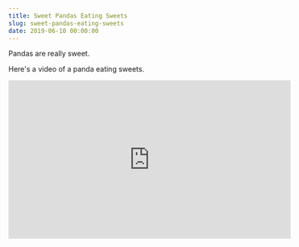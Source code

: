 ```yaml
---
title: Sweet Pandas Eating Sweets
slug: sweet-pandas-eating-sweets
date: 2019-06-10 00:00:00
---
```


Pandas are really sweet.

Here's a video of a panda eating sweets.

<iframe width="560" height="315" src="https://www.youtube.com/embed/4n0xNbfJLR8" frameborder="0" allowfullscreen></iframe>
